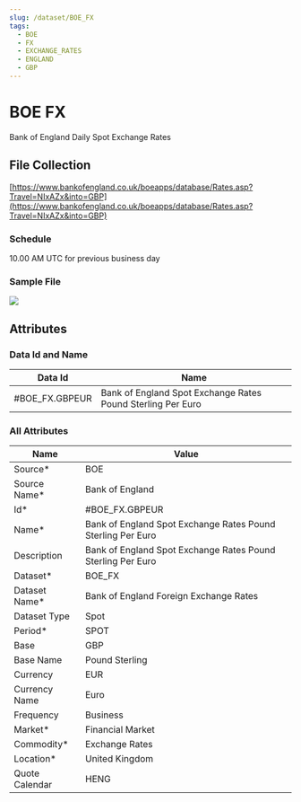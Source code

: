 ```yaml
---
slug: /dataset/BOE_FX
tags:
  - BOE
  - FX
  - EXCHANGE_RATES
  - ENGLAND
  - GBP
---
```

BOE FX
======

Bank of England Daily Spot Exchange Rates

## File Collection

[https://www.bankofengland.co.uk/boeapps/database/Rates.asp?Travel=NIxAZx&into=GBP](https://www.bankofengland.co.uk/boeapps/database/Rates.asp?Travel=NIxAZx&into=GBP)

### Schedule

10.00 AM UTC for previous business day

### Sample File

![](/attachments/216367276/229572792.png)

## Attributes

### Data Id and Name

|Data Id|Name|
|-|-|
|#BOE_FX.GBPEUR|Bank of England Spot Exchange Rates Pound Sterling Per Euro|

### All Attributes

|Name|Value|
|-|-|
|Source*|BOE|
|Source Name*|Bank of England|
|Id*|#BOE_FX.GBPEUR|
|Name*|Bank of England Spot Exchange Rates Pound Sterling Per Euro|
|Description|Bank of England Spot Exchange Rates Pound Sterling Per Euro|
|Dataset*|BOE_FX|
|Dataset Name*|Bank of England Foreign Exchange Rates|
|Dataset Type|Spot|
|Period*|SPOT|
|Base|GBP|
|Base Name|Pound Sterling|
|Currency|EUR|
|Currency Name|Euro|
|Frequency|Business|
|Market*|Financial Market|
|Commodity*|Exchange Rates|
|Location*|United Kingdom|
|Quote Calendar|HENG|

